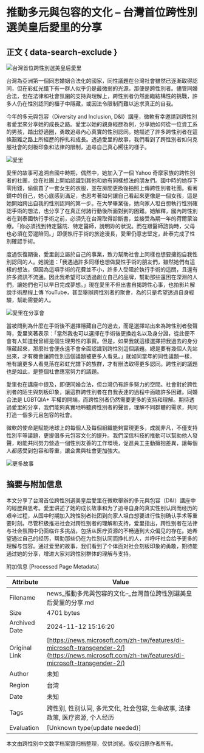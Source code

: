 # 推動多元與包容的文化 – 台灣首位跨性別選美皇后愛里的分享

## 正文 { data-search-exclude }


![台灣首位跨性別選美皇后愛里](https://news.microsoft.com/wp-content/uploads/prod/sites/74/2023/12/Screenshot-2023-12-29-172303.png)

台灣為亞洲第一個同志婚姻合法化的國家，同性議題在台灣社會雖然已逐漸取得認同，但在彩虹光譜下有一群人似乎仍是最微弱的光源，那便是跨性別者。儘管同婚合法，但在法律和社會氛圍的支持與理解上，跨性別者仍然面臨結構性的挑戰，許多人仍在性別認同的櫃子中隱藏，或因法令限制而難以追求真正的自我。

今年的多元與包容（Diversity and Inclusion, D&I）講座，微軟有幸邀請到跨性別者愛里來分享她的成長之路。愛里以她的親身經歷為例，分享她如何從一位資工系的男孩，踏出舒適圈，勇敢追尋內心真實的性別認同。她描述了許多跨性別者在這條艱難之路上所經歷的掙扎和成長。透過愛里的故事，我們看到了跨性別者如何克服社會的刻板印象和法律的限制，追尋自己真心嚮往的樣子。

![愛里](https://news.microsoft.com/wp-content/uploads/prod/sites/74/2023/12/ppl2.jpg)

愛里的故事可追溯自國中時期，偶然中，她加入了一個 Yahoo 奇摩家族的跨性別者的社團，並在社團上開始認識到其他和她有同樣想法的朋友們。國中時的她存下零用錢，偷偷買了一套女生的衣服，並在房間更換後拍照上傳跨性別者社團。看著鏡中的自己，她心底感到滿足，也思考著如何讓自己看起來更像是一個女孩，這是她開始跨出自我的性別認同的第一步。在大學畢業後，她向家人坦白想執行性別確認手術的想法，也分享了在真正付諸行動後所面對到的困難。她解釋，國內跨性別者在到泰國執行手術之前，必須先在台灣取得診斷書，並接受為期一年的荷爾蒙治療。「妳必須找到特定醫院、特定醫師，說明妳的狀況。而在跟醫師諮詢時，父母也必須在旁邊陪同。」即便執行手術的旅途漫長，愛里仍意志堅定，赴泰完成了性別確認手術。

度過恢復期後，愛里創立屬於自己的事業，致力幫助社會上同樣也想要擁抱自我性別認同的人。她說道：「我遇過許多同樣也想做變性手術的朋友們，雖然她們有這樣的想法，但因為這項手術的花費並不小，許多人受阻於執行手術的這關，且還有許多資訊不流通。因此我希望可以透過創立自己的品牌，幫助那些還困在深淵的人們，讓她們也可以早日完成夢想。」現在愛里不但出書自揭跨性心事，也拍影片解說手術歷程上傳 YouTube，甚至舉辦跨性別者的聚會，為的只是希望透過自身經驗，幫助需要的人。

![愛里在分享會](https://news.microsoft.com/wp-content/uploads/prod/sites/74/2023/12/Picture1_ppl.jpg)

當被問到為什麼在手術後不選擇隱藏自己的過去，而是選擇站出來為跨性別者發聲時，愛里笑著表示：「當然我也可以選擇在手術後更換姓名以及身分證，從此便不會有人知道我曾經是個生理男性的事實。但是，如果我就這樣選擇把我過去的身分隱藏起來，那麼社會便永遠不會全面認識到跨性別這個議題。總是要有幾個人先站出來，才有機會讓跨性別這個議題被更多人看見。」就如同當年的同性議題一樣，唯有讓更多人看見落在彩虹光譜下的族群，才有辦法取得更多認同。跨性別的議題也是如此，是整個社會應當努力的議題。

愛里也在講座中提及，即便同婚合法，但台灣仍有許多努力的空間。社會對於跨性別者的陌生與刻板印象，讓這群跨性別者在自我表達的過程中面臨許多困難。同婚合法是 LGBTQIA+ 平權的開端，而跨性別者仍然需要更多的支持和理解。期待透過愛里的分享，我們能夠真實地聆聽跨性別者的聲音，理解不同群體的需求，共同打造一個多元且包容的社會。

微軟的使命是賦能地球上的每個人及每個組織能夠實現更多，成就非凡，不僅支持性別平等議題，更提倡多元包容文化的提升。我們深信科技的推動可以幫助他人發聲，盼能共同努力營造一個性別友善的工作環境，促進員工主動擁抱差異，讓每個人都感受到包容和尊重，讓企業與社會更加強大。

![更多故事](https://news.microsoft.com/wp-content/uploads/prod/sites/74/2023/12/20231206_124525-scaled-e1703842555177.jpg)

## 摘要与附加信息

<!-- tcd_abstract -->
本文分享了台灣首位跨性別選美皇后愛里在微軟舉辦的多元與包容（D&I）講座中的經歷與思考。愛里讲述了她的成长故事和为了追寻自身的真实性别认同而经历的艰辛过程，从国中时期加入跨性别者社团到向家人坦白想要进行性别确认手术等重要时刻。尽管积极推进社会对跨性别者的理解和支持，爱里指出，跨性别者在法律与社会氛围中仍面临许多挑战，包括从医疗资源的不畅通到大众偏见的存在。她希望通过自己的经历，帮助那些仍在为性别认同而挣扎的人，并呼吁社会给予更多的理解与包容。通过爱里的故事，我们看到了个体面对社会刻板印象的勇敢，期待能通过她的分享，增进大家对跨性别群体的理解与支持。
<!-- tcd_abstract_end -->

附加信息 [Processed Page Metadata]

| Attribute       | Value                                  |
|-----------------|----------------------------------------|
| Filename        | news_推動多元與包容的文化–_台灣首位跨性別選美皇后愛里的分享.md                             |
| Size            | 4701 bytes                           |
| Archived Date   | 2024-11-12 15:16:20                             |
| Original Link   | [https://news.microsoft.com/zh-tw/features/di-microsoft-transgender-2/](https://news.microsoft.com/zh-tw/features/di-microsoft-transgender-2/)                       |
| Author          | 未知                               |
| Region          | 台湾                               |
| Date            | 未知                                 |
| Tags            | 跨性别, 性别认同, 多元文化, 社会包容, 生命故事, 法律政策, 医疗资源, 个人经历                                 |
| Evaluation            | [Unknown type(update needed)]                                 |
<!-- tcd_table_end -->

本文由跨性别中文数字档案馆归档整理，仅供浏览。版权归原作者所有。
